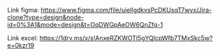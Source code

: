 Link figma: https://www.figma.com/file/uiellgdkvsPcDKUsqT7wvx/Jira-clone?type=design&node-id=0%3A1&mode=design&t=OqDWGpAeOW6QnZfq-1

Link excel: https://1drv.ms/x/s!AnxeRZKWOTl5gYQlcpWfb7TMxSkc5w?e=0kzr19
